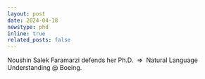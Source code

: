 ```yaml
---
layout: post
date: 2024-04-18
newstype: phd
inline: true
related_posts: false
---
```


Noushin Salek Faramarzi defends her Ph.D.
&nbsp;&rArr;&nbsp;
Natural Language Understanding @ Boeing.
